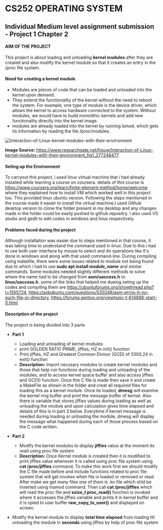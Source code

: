 # CS252 OPERATING SYSTEM
## Individual Medium level assignment submission - Project 1 Chapter 2

####  **AIM OF THE PROJECT**
This project is about loading and unloading **kernel modules** after they are created and also modify the kernel module so that it creates an entry
in the /proc file system.

#### Need for creating a kernel module
- Modules are pieces of code that can be loaded and unloaded into the kernel upon demand. 
- They extend the functionality of the kernel without the need to reboot the system. For example, one type of module is the device driver, which allows the kernel to access hardware connected to the system. Without modules, we would have to build monolithic kernels and add new functionality directly into the kernel image.
- modules are already loaded into the kernel by running lsmod, which gets its information by reading the file /proc/modules.

![Interaction-of-Linux-kernel-modules-with-their-environment](https://user-images.githubusercontent.com/57564844/143457545-430d610b-82e4-4b2f-8fe5-af1428adc4d0.png)

**Image Source:** https://www.researchgate.net/figure/Interaction-of-Linux-kernel-modules-with-their-environment_fig1_277248477 


#### Seting up the Environment
To carryout this project, i used linux virtual machine that i had already installed while learning a course on coursera. details of this course is https://www.coursera.org/learn/finite-element-method/home/welcome where they explained how to install VM which worked well in this project too. This provided linux ubuntu version. Following the steps mentioned in the course made it easier to install the virtual machine.I used Github desktop version to clone the folder present in my desktop and any changes made in the folder could be easily pushed to github repositry. I also used VS studio and gedit to edit codes in windows and linux respectively.


#### Problems faced during the project
Although installation was easier due to steps mentioned in that course, it was taking time to understand the command used in linux. Due to this i had to use both user interface by mouse to select and do operations like it's done in windows and along with that used command-line. During compiling using makefile, there were some issues related to module not being found due to which i had to use **sudo apt install _module_name_** and similar commands. Some modules needed slightly different methods to solve where the name had to be changed from **asm/uaccess.h** to **linux/uaccess.h**. some of the links that helped me dueing seting up the codes and compiling them are https://ubuntuforums.org/showthread.php?t=1555724, https://askubuntu.com/questions/530248/asm-errno-h-no-such-file-or-directory, https://forums.gentoo.org/viewtopic-t-614888-start-0.html.


#### Description of the project
The project is being divided into 3 parts 
- **Part 1**
  - Loading and unloading of kernel modules
  - print GOLDEN RATIO PRIME, jiffies, HZ in init() function 
  - Print jiffies, HZ and Greatest Common Divisor (GCD) of 3300,24 in exit() function
  - **Description:** Import necssary modules to create kernel modules and those that help run functions during loading and unloading of the modules, and to access kernel space buffer and also access jiffies and GCD() function. Once this C file is made then save it and create a MakeFile as shown in the folder and creat all required files for loading this as a kernel module. Once its loaded, **dmesg** will examine the kernel ring buffer and print the message buffer of kernel. Also there is variable that stores jiffies values during loading as well as unloading the module and upon calculation gives time elapsed and details of this is in part 3 below. Everytime if kernel message is needed during loading or unloading the module, dmesg will display the message what happened during each of those process based on the C code written.
  
 - **Part 2**
   - Modify the kernel modules to display **jiffies** value at the moment its read using proc file system
   - **Description:** Once Kernel module is created then it is modified to print jiffies value whenever it is called using proc file system using **cat /proc/jiffies** command. To make this work first we should modify the C file made before and include functions related to proc file system that will get invokes when file is loaded or removed or read. After make we get many files one of them is .ko file which shld be inserted using insmod command. Then call **cat /proc/jiffies** which will read the proc file and  **ssize_t proc_read()** function is invoked where it accesses the jiffies variable and prints it in kernel buffer and it is cpied to user buffer **raw_copy_to_user()** and displayed on screen.

- Modify the kernel module to display **total time elapsed** from loading till unloading the module in **seconds** using jiffies by help of proc file system








